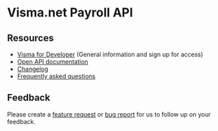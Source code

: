 # Visma.net Payroll API

## Resources

- [Visma for Developer](https://developer.visma.com/api/visma.net-payroll-api/) (General information and sign up for access)
- [Open API documentation](https://docs.api.payroll.core.hrm.visma.net/)
- [Changelog](changelog.md)
- [Frequently asked questions](FAQ.md)

## Feedback

Please create a [feature request](https://github.com/visma-net/payroll-public-api-docs/issues/new?assignees=&labels=&template=feature_request.md&title=) or [bug report](https://github.com/visma-net/payroll-public-api-docs/issues/new?assignees=&labels=&template=bug_report.md&title=) for us to follow up on your feedback.
